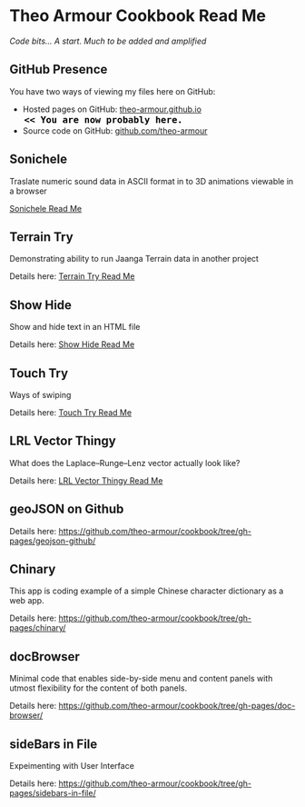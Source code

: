 Theo Armour Cookbook Read Me
============================

_Code bits... A start. Much to be added and amplified_

## GitHub Presence

You have two ways of viewing my files here on GitHub:  

* Hosted pages on GitHub: [theo-armour.github.io]( http://theo-armour.github.io/cookbook/ "View the files as apps." ) <input value="<< You are now probably here." size=28 style="font:bold 12pt monospace;border-width:0;" >  
* Source code on GitHub: [github.com/theo-armour]( https://github.com/theo-armour/cookbook/ "View the files as source code." )  <scan style=display:none ><< You are now probably here.</scan>


## Sonichele

Traslate numeric sound data in ASCII format in to 3D animations viewable in a browser

[Sonichele Read Me]( https://github.com/theo-armour/cookbook/tree/gh-pages/sonichele/ )


## Terrain Try

Demonstrating ability to run Jaanga Terrain data in another project

Details here: [Terrain Try Read Me]( https://github.com/theo-armour/cookbook/tree/gh-pages/terrain-try/ )

## Show Hide 

Show and hide text in an HTML file

Details here: [Show Hide Read Me]( https://github.com/theo-armour/cookbook/tree/gh-pages/show-hide/ )


## Touch Try

Ways of swiping

Details here: [Touch Try Read Me ]( https://github.com/theo-armour/cookbook/tree/gh-pages/touch-try/ )

## LRL Vector Thingy

What does the Laplace–Runge–Lenz vector actually look like?

Details here: [LRL Vector Thingy Read Me]( https://github.com/theo-armour/cookbook/tree/gh-pages/lrl-vector-thingy/ )


## geoJSON on Github

Details here: <https://github.com/theo-armour/cookbook/tree/gh-pages/geojson-github/>


## Chinary

This app is coding example of a simple Chinese character dictionary as a web app.  

Details here: <https://github.com/theo-armour/cookbook/tree/gh-pages/chinary/>


## docBrowser

Minimal code that enables side-by-side menu and content panels with utmost flexibility for the content of both panels.

Details here: <https://github.com/theo-armour/cookbook/tree/gh-pages/doc-browser/>

## sideBars in File

Expeimenting with User Interface

Details here: <https://github.com/theo-armour/cookbook/tree/gh-pages/sidebars-in-file/>


